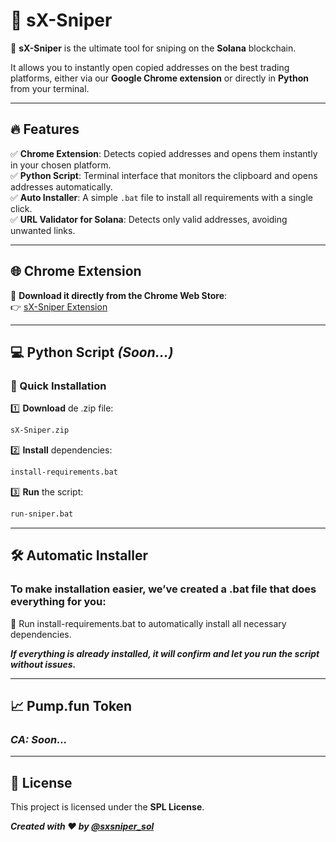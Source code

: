 # 🎯 sX-Sniper

🚀 **sX-Sniper** is the ultimate tool for sniping on the **Solana** blockchain.  

It allows you to instantly open copied addresses on the best trading platforms, either via our **Google Chrome extension** or directly in **Python** from your terminal.

---

## 🔥 Features

✅ **Chrome Extension**: Detects copied addresses and opens them instantly in your chosen platform.  
✅ **Python Script**: Terminal interface that monitors the clipboard and opens addresses automatically.  
✅ **Auto Installer**: A simple `.bat` file to install all requirements with a single click.  
✅ **URL Validator for Solana**: Detects only valid addresses, avoiding unwanted links.  

---

## 🌐 Chrome Extension

🔹 **Download it directly from the Chrome Web Store**:  
👉 [sX-Sniper Extension](https://chromewebstore.google.com/detail/sx-sniper/doinhgafoahkknaejiaccalhdffdfcjd)  

---

## 💻 Python Script **_(Soon...)_**

### 🚀 Quick Installation

1️⃣ **Download**  de .zip file: 
```bash
sX-Sniper.zip
```
2️⃣ **Install** dependencies:
```bash
install-requirements.bat
```
3️⃣ **Run** the script:
```bash
run-sniper.bat
```
---
## 🛠 Automatic Installer

### To make installation easier, we’ve created a .bat file that does everything for you:

🔹 Run install-requirements.bat to automatically install all necessary dependencies.

**_If everything is already installed, it will confirm and let you run the script without issues._**

---

## 📈 Pump.fun Token

### *CA: Soon...*

---

## 📜 License

This project is licensed under the **SPL License**.

**_Created with ❤️ by [@sxsniper_sol](https://x.com/sxsniper_sol)_**

